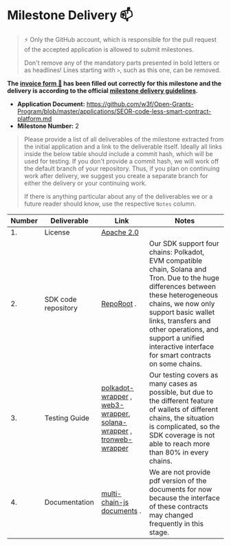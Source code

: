 # Milestone Delivery :mailbox:

> ⚡ Only the GitHub account, which is responsible for the pull request of the accepted application is allowed to submit milestones.
>
> Don't remove any of the mandatory parts presented in bold letters or as headlines! Lines starting with `>`, such as this one, can be removed.

**The [invoice form :pencil:](https://docs.google.com/forms/d/e/1FAIpQLSfmNYaoCgrxyhzgoKQ0ynQvnNRoTmgApz9NrMp-hd8mhIiO0A/viewform) has been filled out correctly for this milestone and the delivery is according to the official [milestone delivery guidelines](https://github.com/w3f/Grants-Program/blob/master/docs/milestone-deliverables-guidelines.md).**

- **Application Document:** https://github.com/w3f/Open-Grants-Program/blob/master/applications/SEOR-code-less-smart-contract-platform.md
- **Milestone Number:** 2

> Please provide a list of all deliverables of the milestone extracted from the initial application and a link to the deliverable itself. Ideally all links inside the below table should include a commit hash, which will be used for testing. If you don't provide a commit hash, we will work off the default branch of your repository. Thus, if you plan on continuing work after delivery, we suggest you create a separate branch for either the delivery or your continuing work.
>
> If there is anything particular about any of the deliverables we or a future reader should know, use the respective `Notes` column.

| Number | Deliverable         | Link                                                                                                                                                                                                                                                                                                                                                                                   | Notes                                                                                                                                                                                                                                                                                                 |
| ------ | ------------------- | -------------------------------------------------------------------------------------------------------------------------------------------------------------------------------------------------------------------------------------------------------------------------------------------------------------------------------------------------------------------------------------- | ----------------------------------------------------------------------------------------------------------------------------------------------------------------------------------------------------------------------------------------------------------------------------------------------------- |
| 1.     | License             | [Apache 2.0](https://github.com/SealSC/multi-chain-js/blob/main/LICENSE)                                                                                                                                                                                                                                                                                                               |                                                                                                                                                                                                                                                                                                       |
| 2.     | SDK code repository | [RepoRoot](https://github.com/SealSC/multi-chain-js) . <br>                                                                                                                                                                                                                                                                                                                            | Our SDK support four chains: Polkadot, EVM compatible chain, Solana and Tron. Due to the huge differences between these heterogeneous chains, we now only support basic wallet links, transfers and other operations, and support a unified interactive interface for smart contracts on some chains. |
| 3.     | Testing Guide       | [polkadot-wrapper](https://github.com/SealSC/multi-chain-js/tree/main/polkadot-wrapper#testing) , [web3-wrapper](https://github.com/SealSC/multi-chain-js/tree/main/web3-wrapper#testing), [solana-wrapper](https://github.com/SealSC/multi-chain-js/tree/main/solana-wrapper#testing) , [tronweb-wrapper](https://github.com/SealSC/multi-chain-js/tree/main/tronweb-wrapper#testing) | Our testing covers as many cases as possible, but due to the different feature of wallets of different chains, the situation is complicated, so the SDK coverage is not able to reach more than 80% in every chains.                                                                                  |
| 4.     | Documentation       | [multi-chain-js documents](https://multi-chain-js-doc.seor.io/) .<br>                                                                                                                                                                                                                                                                                                                  | We are not provide pdf version of the documents for now because the interface of these contracts may changed frequently in this stage.                                                                                                                                                                |
